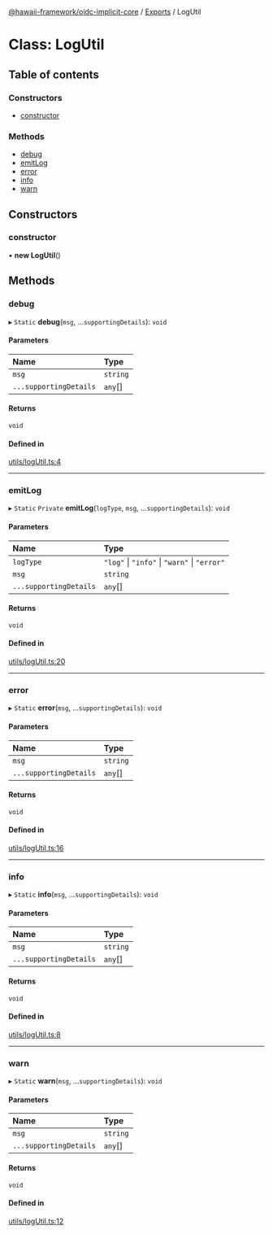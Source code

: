 [@hawaii-framework/oidc-implicit-core](../README.md) / [Exports](../modules.md) / LogUtil

# Class: LogUtil

## Table of contents

### Constructors

- [constructor](logutil.md#constructor)

### Methods

- [debug](logutil.md#debug)
- [emitLog](logutil.md#emitlog)
- [error](logutil.md#error)
- [info](logutil.md#info)
- [warn](logutil.md#warn)

## Constructors

### constructor

• **new LogUtil**()

## Methods

### debug

▸ `Static` **debug**(`msg`, ...`supportingDetails`): `void`

#### Parameters

| Name | Type |
| :------ | :------ |
| `msg` | `string` |
| `...supportingDetails` | `any`[] |

#### Returns

`void`

#### Defined in

[utils/logUtil.ts:4](https://github.com/Q24/hawaii-packages/blob/5893d6f/packages/oidc-implicit-core/src/utils/logUtil.ts#L4)

___

### emitLog

▸ `Static` `Private` **emitLog**(`logType`, `msg`, ...`supportingDetails`): `void`

#### Parameters

| Name | Type |
| :------ | :------ |
| `logType` | ``"log"`` \| ``"info"`` \| ``"warn"`` \| ``"error"`` |
| `msg` | `string` |
| `...supportingDetails` | `any`[] |

#### Returns

`void`

#### Defined in

[utils/logUtil.ts:20](https://github.com/Q24/hawaii-packages/blob/5893d6f/packages/oidc-implicit-core/src/utils/logUtil.ts#L20)

___

### error

▸ `Static` **error**(`msg`, ...`supportingDetails`): `void`

#### Parameters

| Name | Type |
| :------ | :------ |
| `msg` | `string` |
| `...supportingDetails` | `any`[] |

#### Returns

`void`

#### Defined in

[utils/logUtil.ts:16](https://github.com/Q24/hawaii-packages/blob/5893d6f/packages/oidc-implicit-core/src/utils/logUtil.ts#L16)

___

### info

▸ `Static` **info**(`msg`, ...`supportingDetails`): `void`

#### Parameters

| Name | Type |
| :------ | :------ |
| `msg` | `string` |
| `...supportingDetails` | `any`[] |

#### Returns

`void`

#### Defined in

[utils/logUtil.ts:8](https://github.com/Q24/hawaii-packages/blob/5893d6f/packages/oidc-implicit-core/src/utils/logUtil.ts#L8)

___

### warn

▸ `Static` **warn**(`msg`, ...`supportingDetails`): `void`

#### Parameters

| Name | Type |
| :------ | :------ |
| `msg` | `string` |
| `...supportingDetails` | `any`[] |

#### Returns

`void`

#### Defined in

[utils/logUtil.ts:12](https://github.com/Q24/hawaii-packages/blob/5893d6f/packages/oidc-implicit-core/src/utils/logUtil.ts#L12)
